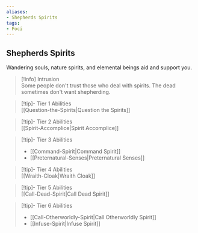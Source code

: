 ```yaml
---
aliases:
- Shepherds Spirits
tags:
- Foci
---
```


  
## Shepherds Spirits  
Wandering souls, nature spirits, and elemental beings aid and support you.  
 >[!info] Intrusion  
>Some people don't trust those who deal with spirits. The dead sometimes don't want shepherding.   

>[!tip]- Tier 1 Abilities  
>[[Question-the-Spirits|Question the Spirits]]  

>[!tip]- Tier 2 Abilities  
>[[Spirit-Accomplice|Spirit Accomplice]]  

>[!tip]- Tier 3 Abilities  
>- [[Command-Spirit|Command Spirit]]  
>- [[Preternatural-Senses|Preternatural Senses]]  

>[!tip]- Tier 4 Abilities  
>[[Wraith-Cloak|Wraith Cloak]]  

>[!tip]- Tier 5 Abilities  
>[[Call-Dead-Spirit|Call Dead Spirit]]  

>[!tip]- Tier 6 Abilities  
>- [[Call-Otherworldly-Spirit|Call Otherworldly Spirit]]  
>- [[Infuse-Spirit|Infuse Spirit]]